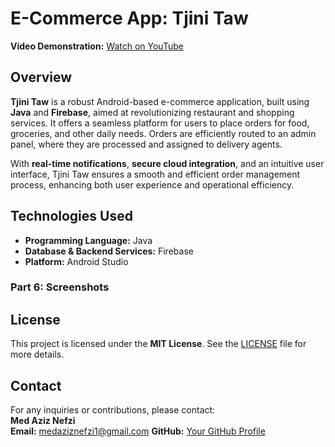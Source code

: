 # **E-Commerce App: Tjini Taw**

**Video Demonstration:** [Watch on YouTube](https://youtu.be/r6d1qGP3LD4)


## **Overview**

**Tjini Taw** is a robust Android-based e-commerce application, built using **Java** and **Firebase**, aimed at revolutionizing restaurant and shopping services. It offers a seamless platform for users to place orders for food, groceries, and other daily needs. Orders are efficiently routed to an admin panel, where they are processed and assigned to delivery agents. 

With **real-time notifications**, **secure cloud integration**, and an intuitive user interface, Tjini Taw ensures a smooth and efficient order management process, enhancing both user experience and operational efficiency.


## **Technologies Used**

- **Programming Language:** Java  
- **Database & Backend Services:** Firebase  
- **Platform:** Android Studio


### **Part 6: Screenshots**


## **License**

This project is licensed under the **MIT License**. See the [LICENSE](LICENSE) file for more details.  

## **Contact**

For any inquiries or contributions, please contact:  
**Med Aziz Nefzi**  
**Email:** medaziznefzi1@gmail.com 
**GitHub:** [Your GitHub Profile](https://github.com/medaziznfz)  


